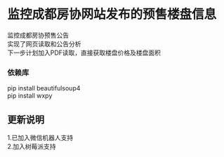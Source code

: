 # 监控成都房协网站发布的预售楼盘信息
监控成都房协预售公告<br>
实现了网页读取和公告分析<br>
下一步计划加入PDF读取，直接获取楼盘价格及楼盘面积<br>
### 依赖库 
pip install beautifulsoup4<br>
pip install wxpy<br>
## 更新说明
1.已加入微信机器人支持<br>
2.加入树莓派支持
  
